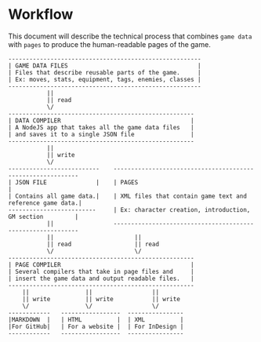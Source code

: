 # Workflow
This document will describe the technical process that combines `game data` with `pages` to produce the human-readable pages of the game.

    -------------------------------------------------------
    | GAME DATA FILES                                     |
    | Files that describe reusable parts of the game.     |
    | Ex: moves, stats, equipment, tags, enemies, classes |
    -------------------------------------------------------
               ||
               || read
               \/
    -----------------------------------------------------
    | DATA COMPILER                                     |
    | A NodeJS app that takes all the game data files   |
    | and saves it to a single JSON file                |
    -----------------------------------------------------         
               ||
               || write               
               \/                      
    --------------------------    ------------------------------------------------------------
    | JSON FILE              |    | PAGES                                                    |
    | Contains all game data.|    | XML files that contain game text and reference game data.|
    -------------------------     | Ex: character creation, introduction, GM section         |
               ||                 ------------------------------------------------------------
               ||                       ||
               || read                  || read
               \/                       \/
    -----------------------------------------------------
    | PAGE COMPILER                                     |
    | Several compilers that take in page files and     |
    | insert the game data and output readable files.   |
    -----------------------------------------------------
        ||                ||                 ||
        || write          || write           || write
        \/                \/                 \/
    ------------   -----------------  ----------------
    |MARKDOWN  |   | HTML          |  | XML          |
    |For GitHub|   | For a website |  | For InDesign |
    ------------   -----------------  ----------------
    
